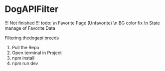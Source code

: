 # DogAPIFilter
!!! Not finished !!! 
todo: 
\n Favorite Page (Unfavorite)
\n BG color fix 
\n State manage of Favorite Data 
      
Filtering thedogapi breeds

1. Pull the Repo
2. Open terminal in Project 
3. npm install
4. npm run dev
